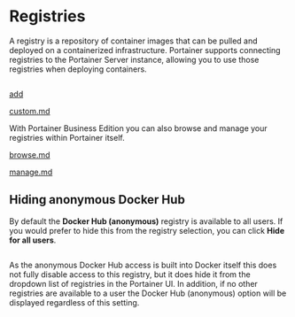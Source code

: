 # Registries

A registry is a repository of container images that can be pulled and deployed on a containerized infrastructure. Portainer supports connecting registries to the Portainer Server instance, allowing you to use those registries when deploying containers.

<figure><img src="../../.gitbook/assets/2.15-admin-registries.png" alt=""><figcaption></figcaption></figure>


[add](add/)



[custom.md](add/custom.md)


With Portainer Business Edition you can also browse and manage your registries within Portainer itself.


[browse.md](browse.md)



[manage.md](manage.md)


## Hiding anonymous Docker Hub

By default the **Docker Hub (anonymous)** registry is available to all users. If you would prefer to hide this from the registry selection, you can click **Hide for all users**.

<figure><img src="../../.gitbook/assets/2.15-admin-registries-dockerhub-hide.png" alt=""><figcaption></figcaption></figure>


As the anonymous Docker Hub access is built into Docker itself this does not fully disable access to this registry, but it does hide it from the dropdown list of registries in the Portainer UI. In addition, if no other registries are available to a user the Docker Hub (anonymous) option will be displayed regardless of this setting.

